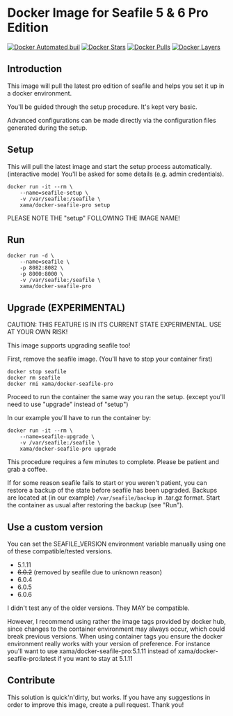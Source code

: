# Docker Image for Seafile 5 & 6 Pro Edition

[![Docker Automated buil](https://img.shields.io/docker/automated/xama/docker-seafile-pro.svg)]()
[![Docker Stars](https://img.shields.io/docker/stars/xama/docker-seafile-pro.svg)]()
[![Docker Pulls](https://img.shields.io/docker/pulls/xama/docker-seafile-pro.svg)]()
[![Docker Layers](https://images.microbadger.com/badges/image/xama/docker-seafile-pro.svg)]()

## Introduction

This image will pull the latest pro edition of seafile and helps you set it up in a docker environment.

You'll be guided through the setup procedure. It's kept very basic.

Advanced configurations can be made directly via the configuration files generated during the setup.

## Setup

This will pull the latest image and start the setup process automatically. (interactive mode)
You'll be asked for some details (e.g. admin credentials).

```
docker run -it --rm \
	--name=seafile-setup \
	-v /var/seafile:/seafile \
	xama/docker-seafile-pro setup
```

PLEASE NOTE THE "setup" FOLLOWING THE IMAGE NAME!

## Run

```
docker run -d \
	--name=seafile \
	-p 8082:8082 \
	-p 8000:8000 \
	-v /var/seafile:/seafile \
	xama/docker-seafile-pro
```

## Upgrade (EXPERIMENTAL)

CAUTION: THIS FEATURE IS IN ITS CURRENT STATE EXPERIMENTAL. USE AT YOUR OWN RISK!

This image supports upgrading seafile too!

First, remove the seafile image. (You'll have to stop your container first)

```
docker stop seafile
docker rm seafile
docker rmi xama/docker-seafile-pro
```

Proceed to run the container the same way you ran the setup. (except you'll need to use "upgrade" instead of "setup")

In our example you'll have to run the container by:

```
docker run -it --rm \
	--name=seafile-upgrade \
	-v /var/seafile:/seafile \
	xama/docker-seafile-pro upgrade
```

This procedure requires a few minutes to complete. Please be patient and grab a coffee.

If for some reason seafile fails to start or you weren't patient, you can restore a backup of the state before seafile has been upgraded.
Backups are located at (in our example) `/var/seafile/backup` in .tar.gz format.
Start the container as usual after restoring the backup (see "Run").

## Use a custom version

You can set the SEAFILE_VERSION environment variable manually using one of these compatible/tested versions.
 
- 5.1.11
- ~~6.0.2~~ (removed by seafile due to unknown reason)
- 6.0.4
- 6.0.5
- 6.0.6

I didn't test any of the older versions. They MAY be compatible.

However, I recommend using rather the image tags provided by docker hub, since changes to the container environment may always occur, which could break previous versions. 
When using container tags you ensure the docker environment really works with your version of preference.
For instance you'll want to use xama/docker-seafile-pro:5.1.11 instead of xama/docker-seafile-pro:latest if you want to stay at 5.1.11


## Contribute

This solution is quick'n'dirty, but works.
If you have any suggestions in order to improve this image, create a pull request. Thank you!
